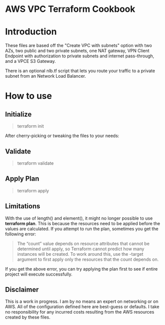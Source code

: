 # AWS VPC Terraform Cookbook

# Introduction

These files are based off the "Create VPC with subnets" option with two AZs, two public and two private subnets, one NAT gateway, VPN Client Endpoint with authorization to private subnets and internet pass-through, and a VPCE S3 Gateway.

There is an optional nlb.tf script that lets you route your traffic to a private subnet from an Network Load Balancer.

# How to use

## Initialize

> terraform init

After cherry-picking or tweaking the files to your needs:

## Validate

> terraform validate

## Apply Plan

> terraform apply

## Limitations

With the use of length() and element(), it might no longer possible to use **terraform plan**. This is because the resources need to be applied before the values are calculated. If you attempt to run the plan, sometimes you get the following error:

> The “count” value depends on resource attributes that cannot be determined until apply, so Terraform cannot predict how many instances will be created. To work around this, use the -target argument to first apply only the resources that the count depends on.

If you get the above error, you can try applying the plan first to see if entire project will execute successfully.

## Disclaimer

This is a work in progress. I am by no means an expert on networking or on AWS. All of the configuration defined here are best-guess or defaults. I take no responsibility for any incurred costs resulting from the AWS resources created by these files.
